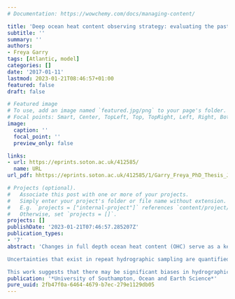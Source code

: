 ```yaml
---
# Documentation: https://wowchemy.com/docs/managing-content/

title: 'Deep ocean heat content observing strategy: evaluating the past and preparing for the future'
subtitle: ''
summary: ''
authors:
- Freya Garry
tags: [Atlantic, model]
categories: []
date: '2017-01-11'
lastmod: 2023-01-21T08:46:57+01:00
featured: false
draft: false

# Featured image
# To use, add an image named `featured.jpg/png` to your page's folder.
# Focal points: Smart, Center, TopLeft, Top, TopRight, Left, Right, BottomLeft, Bottom, BottomRight.
image:
  caption: ''
  focal_point: ''
  preview_only: false

links:
- url: https://eprints.soton.ac.uk/412585/
  name: URL
url_pdf: hhttps://eprints.soton.ac.uk/412585/1/Garry_Freya_PhD_Thesis_June_17.pdf

# Projects (optional).
#   Associate this post with one or more of your projects.
#   Simply enter your project's folder or file name without extension.
#   E.g. `projects = ["internal-project"]` references `content/project/deep-learning/index.md`.
#   Otherwise, set `projects = []`.
projects: []
publishDate: '2023-01-21T07:46:57.285207Z'
publication_types:
- '7'
abstract: 'Changes in full depth ocean heat content (OHC) serve as a key metric of climate change with accurate measurements vital to reduce uncertainties in other climate metrics such as the planetary energy imbalance and to improve global and re- gional sea level rise prediction. The below 2000 m ocean experiences low frequency sampling in time and space; over the last 30 years hydrographic ship transects were typically repeated every 5 - 10 years, covering a small fraction of the oceans.

Uncertainties that exist in repeat hydrographic sampling are quantified here by deploying a pseudo hydrographic sampling array in high resolution ocean model output. Through comparison to the complete model output, this work presents an estimation of temporal and spatial biases that may exist in calculations of decadal OHC change below 2000 m from hydrographic sampling. In addition, longer times- cale changes in OHC and its spatial variations are revealed using centennial length simulations from four coupled climate models. The spatial structure and depth structure of OHC change are evaluated in anthropogenically unforced and forced scenarios to identify key regions and depths for future deep OHC observing.

This work suggests that there may be significant biases in hydrographic sampling in the upper deep ocean such that during the period 1990 - 2010 only around a third to a half of the magnitude of the OHC warming trend was captured by hydrography between 2000 - 2700 m. Biases are much smaller below 3500 m, but still differ in magnitude regionally, with spatial and temporal biases dominating in different basins. On average 82% of the trend between 2000 m and the seafloor is captured by hydrographic style sampling. Past and future coupled climate model scenarios suggest that decadal ocean heat content change experiences the largest variations across the Southern and Atlantic Oceans. This work clearly motivates the deployment of a deep ocean observing strategy with higher temporal and spatial resolution than current hydrography, especially between 2000 - 4000 m, and with particularly high resolution sampling in the Southern and Atlantic Oceans.'
publication: '*University of Southampton, Ocean and Earth Science*'
pure_uuid: 2fb47f0a-6464-4679-b7ec-279e1129db05
---
```

